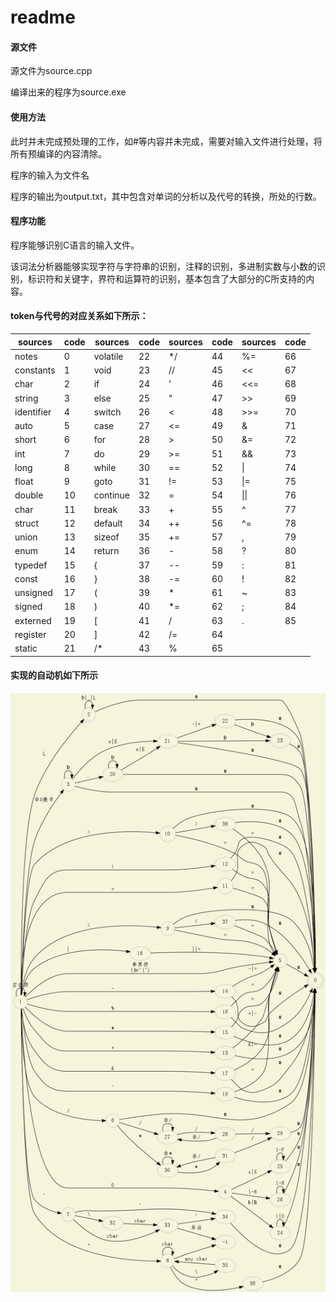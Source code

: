 # readme

#### 源文件

源文件为source.cpp

编译出来的程序为source.exe

#### 使用方法

此时并未完成预处理的工作，如#等内容并未完成，需要对输入文件进行处理，将所有预编译的内容清除。

程序的输入为文件名

程序的输出为output.txt，其中包含对单词的分析以及代号的转换，所处的行数。

#### 程序功能

程序能够识别C语言的输入文件。

该词法分析器能够实现字符与字符串的识别，注释的识别，多进制实数与小数的识别，标识符和关键字，界符和运算符的识别，基本包含了大部分的C所支持的内容。



#### token与代号的对应关系如下所示：

| sources    | code | sources  | code | sources | code | sources | code |
| ---------- | ---- | -------- | ---- | ------- | ---- | ------- | ---- |
| notes      | 0    | volatile | 22   | */      | 44   | %=      | 66   |
| constants  | 1    | void     | 23   | //      | 45   | <<      | 67   |
| char       | 2    | if       | 24   | '       | 46   | <<=     | 68   |
| string     | 3    | else     | 25   | "       | 47   | >>      | 69   |
| identifier | 4    | switch   | 26   | <       | 48   | >>=     | 70   |
| auto       | 5    | case     | 27   | <=      | 49   | &       | 71   |
| short      | 6    | for      | 28   | >       | 50   | &=      | 72   |
| int        | 7    | do       | 29   | >=      | 51   | &&      | 73   |
| long       | 8    | while    | 30   | ==      | 52   | \|      | 74   |
| float      | 9    | goto     | 31   | !=      | 53   | \|=     | 75   |
| double     | 10   | continue | 32   | =       | 54   | \|\|    | 76   |
| char       | 11   | break    | 33   | +       | 55   | ^       | 77   |
| struct     | 12   | default  | 34   | ++      | 56   | ^=      | 78   |
| union      | 13   | sizeof   | 35   | +=      | 57   | ,       | 79   |
| enum       | 14   | return   | 36   | -       | 58   | ?       | 80   |
| typedef    | 15   | {        | 37   | --      | 59   | :       | 81   |
| const      | 16   | }        | 38   | -=      | 60   | !       | 82   |
| unsigned   | 17   | (        | 39   | *       | 61   | ~       | 83   |
| signed     | 18   | )        | 40   | *=      | 62   | ;       | 84   |
| externed   | 19   | [        | 41   | /       | 63   | .       | 85   |
| register   | 20   | ]        | 42   | /=      | 64   |         |      |
| static     | 21   | /*       | 43   | %       | 65   |         |      |

#### 实现的自动机如下所示

![DFA](DFA.png)

